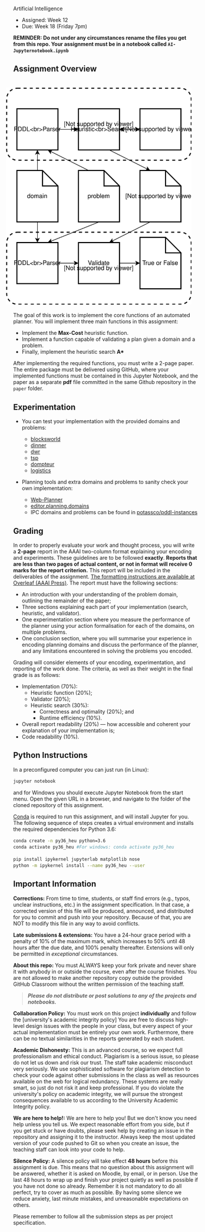 Artificial Intelligence

- Assigned: Week 12
- Due: Week 18 (Friday 7pm)

**REMINDER: Do not under any circumstances rename the files you get from this repo. Your assignment must be in a notebook called `AI-Jupyternotebook.ipynb`**

## Assignment Overview

<img align="right" style="margin:20px" src="planning-assignment.svg"/>

The goal of this work is to implement the core functions of an automated planner. You will implement three main functions in this assignment:

- Implement the **Max-Cost** heuristic function.
- Implement a function capable of validating a plan given a domain and a problem.
- Finally, implement the heuristic search **A\***

After implementing the required functions, you must write a 2-page paper. The entire package must be delivered using GitHub, where your implemented functions must be contained in this Jupyter Notebook, and the paper as a separate **pdf** file committed in the same Github repository in the `paper` folder.

## Experimentation

- You can test your implementation with the provided domains and problems:

  - [blocksworld](examples/blocksworld)
  - [dinner](examples/dinner)
  - [dwr](examples/dwr)
  - [tsp](examples/tsp)
  - [dompteur](examples/dompteur)
  - [logistics](examples/logistics)

- Planning tools and extra domains and problems to sanity check your own implementation:
  - [Web-Planner](https://web-planner.herokuapp.com/)
  - [editor.planning.domains](http://editor.planning.domains/)
  - IPC domains and problems can be found in [potassco/pddl-instances](https://github.com/potassco/pddl-instances)

## Grading

In order to properly evaluate your work and thought process, you will write a **2-page** report in the AAAI two-column format explaining your encoding and experiments.
These guidelines are to be followed **exactly**.
**Reports that are less than two pages of actual content, or not in format will receive 0 marks for the report criterion.**
This report will be included in the deliverables of the assignment.
[The formatting instructions are available at Overleaf (AAAI Press)](https://www.overleaf.com/latex/templates/aaai-press-latex-template/jymjdgdpdmxp).
The report must have the following sections:

- An introduction with your understanding of the problem domain, outlining the remainder of the paper;
- Three sections explaining each part of your implementation (search, heuristic, and validator).
- One experimentation section where you measure the performance of the planner using your action formalisation for each of the domains, on multiple problems.
- One conclusion section, where you will summarise your experience in encoding planning domains and discuss the performance of the planner, and any limitations encountered in solving the problems you encoded.

Grading will consider elements of your encoding, experimentation, and reporting of the work done.
The criteria, as well as their weight in the final grade is as follows:

- Implementation (70%):
  - Heuristic function (20%);
  - Validator (20%);
  - Heuristic search (30%):
    - Correctness and optimality (20%); and
    - Runtime efficiency (10%).
- Overall report readability (20%) — how accessible and coherent your explanation of your implementation is;
- Code readability (10%).

## Python Instructions

In a preconfigured computer you can just run (in Linux):

```zsh
jupyter notebook
```

and for Windows you should execute Jupyter Notebook from the start menu. Open the given URL in a browser, and navigate to the folder of the cloned repository of this assignment.

[Conda](https://conda.io) is required to run this assignment, and will install Jupyter for you.
The following sequence of steps creates a virtual environment and installs the required dependencies for Python 3.6:

```zsh
conda create -n py36_heu python=3.6
conda activate py36_heu #For windows: conda activate py36_heu

pip install ipykernel jupyterlab matplotlib nose
python -m ipykernel install --name py36_heu --user
```

## Important Information

**Corrections:** From time to time, students, or staff find errors (e.g., typos, unclear instructions, etc.) in the assignment specification. In that case, a corrected version of this file will be produced, announced, and distributed for you to commit and push into your repository. Because of that, you are NOT to modify this file in any way to avoid conflicts.

**Late submissions & extensions:** You have a 24-hour grace period with a penalty of 10% of the maximum mark, which increases to 50% until 48 hours after the due date, and 100% penalty thereafter. Extensions will only be permitted in _exceptional_ circumstances.

**About this repo:** You must ALWAYS keep your fork private and never share it with anybody in or outside the course, even after the course finishes. You are not allowed to make another repository copy outside the provided GitHub Classroom without the written permission of the teaching staff.

> **_Please do not distribute or post solutions to any of the projects and notebooks._**

<!-- **Collaboration Policy:** You must work on this project **individually** and follow the [university's academic integrity policy]
You are free to discuss high-level design issues with the people in your class, but every aspect of your actual implementation must be entirely your own work.
Furthermore, there can be no textual similarities in the reports generated by each student.
Plagiarism, no matter the degree, will result in forfeiture of the entire grade of this assignment. -->

**Collaboration Policy:** You must work on this project **individually** and follow the [university's academic integrity policy]
You are free to discuss high-level design issues with the people in your class, but every aspect of your actual implementation must be entirely your own work.
Furthermore, there can be no textual similarities in the reports generated by each student.

**Academic Dishonesty:** This is an advanced course, so we expect full professionalism and ethical conduct. Plagiarism is a serious issue, so please do not let us down and risk our trust. The staff take academic misconduct very seriously. We use sophisticated software for plagiarism detection to check your code against other submissions in the class as well as resources available on the web for logical redundancy.
These systems are really smart, so just do not risk it and keep professional.
If you do violate the university's policy on academic integrity, we will pursue the strongest consequences available to us according to the University Academic Integrity policy.

**We are here to help!:** We are here to help you! But we don't know you need help unless you tell us. We expect reasonable effort from you side, but if you get stuck or have doubts, please seek help by creating an issue in the repository and assigning it to the instructor. Always keep the most updated version of your code pushed to Git so when you create an issue, the teaching staff can look into your code to help.

**Silence Policy:** A silence policy will take effect **48 hours** before this assignment is due. This means that no question about this assignment will be answered, whether it is asked on Moodle, by email, or in person. Use the last 48 hours to wrap up and finish your project quietly as well as possible if you have not done so already. Remember it is not mandatory to do all perfect, try to cover as much as possible. By having some silence we reduce anxiety, last minute mistakes, and unreasonable expectations on others.

Please remember to follow all the submission steps as per project specification.
